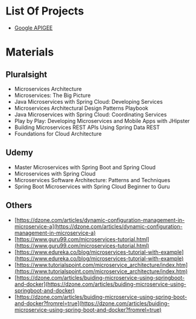 # List Of Projects
* [Google APIGEE](apigee)

# Materials
## Pluralsight
* Microservices Architecture
* Microservices: The Big Picture
* Java Microservices with Spring Cloud: Developing Services
* Microservices Architectural Design Patterns Playbook
* Java Microservices with Spring Cloud: Coordinating Services
* Play by Play: Developing Microservices and Mobile Apps with JHipster
* Building Microservices REST APIs Using Spring Data REST
* Foundations for Cloud Architecture

## Udemy
* Master Microservices with Spring Boot and Spring Cloud
* Microservices with Spring Cloud
* Microservices Software Architecture: Patterns and Techniques
* Spring Boot Microservices with Spring Cloud Beginner to Guru

## Others
* [https://dzone.com/articles/dynamic-configuration-management-in-microservice-a](https://dzone.com/articles/dynamic-configuration-management-in-microservice-a)
* [https://www.guru99.com/microservices-tutorial.html](https://www.guru99.com/microservices-tutorial.html)
* [https://www.edureka.co/blog/microservices-tutorial-with-example](https://www.edureka.co/blog/microservices-tutorial-with-example)
* [https://www.tutorialspoint.com/microservice_architecture/index.htm](https://www.tutorialspoint.com/microservice_architecture/index.htm)
* [https://dzone.com/articles/buiding-microservice-using-springboot-and-docker](https://dzone.com/articles/buiding-microservice-using-springboot-and-docker)
* [https://dzone.com/articles/buiding-microservice-using-spring-boot-and-docker?fromrel=true](https://dzone.com/articles/buiding-microservice-using-spring-boot-and-docker?fromrel=true)
